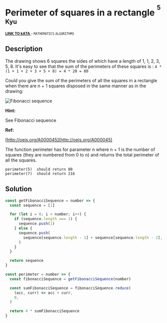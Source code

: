 <h1>Perimeter of squares in a rectangle <sup><sup>5 Kyu</sup></sup></h1>

<sup>
  <a href="https://www.codewars.com/kata/559a28007caad2ac4e000083">
    <strong>LINK TO kATA</strong>
  </a> - <code>MATHEMATICS</code> <code>ALGORITHMS</code>
</sup>

## Description

The drawing shows 6 squares the sides of which have a length of 1, 1, 2, 3, 5, 8. It's easy to see that the sum of the perimeters of these squares is : `4 * (1 + 1 + 2 + 3 + 5 + 8) = 4 * 20 = 80`

Could you give the sum of the perimeters of all the squares in a rectangle when there are n + 1 squares disposed in the same manner as in the drawing:

![Fibonacci sequence](http://i.imgur.com/EYcuB1wm.jpg)

**Hint:**

See Fibonacci sequence

**Ref:**

[http://oeis.org/A000045](http://oeis.org/A000045)

The function perimeter has for parameter n where n + 1 is the number of squares (they are numbered from 0 to n) and returns the total perimeter of all the squares.

```
perimeter(5)  should return 80
perimeter(7)  should return 216
```

## Solution

```javascript
const getFibonacciSequence = number => {
  const sequence = [1]

  for (let i = 0; i < number; i++) {
    if (sequence.length === 1) {
      sequence.push(1)
    } else {
      sequence.push(
        sequence[sequence.length - 1] + sequence[sequence.length - 2],
      )
    }
  }

  return sequence
}

const perimeter = number => {
  const fibonacciSequence = getFibonacciSequence(number)

  const sumFibonacciSequence = fibonacciSequence.reduce(
    (acc, curr) => acc + curr,
    0,
  )

  return 4 * sumFibonacciSequence
}
```
